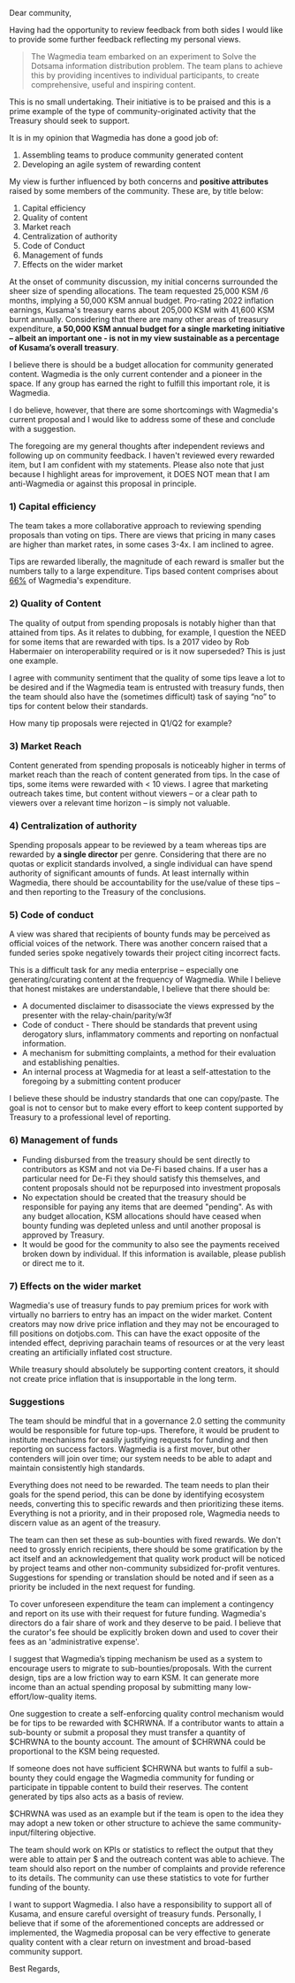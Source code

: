 Dear community,

Having had the opportunity to review feedback from both sides I would like to provide some further feedback reflecting my personal views.

>The Wagmedia team embarked on an experiment to Solve the Dotsama information distribution problem. The team plans to achieve this by providing incentives to individual participants, to create comprehensive, useful and inspiring content. 

This is no small undertaking. Their initiative is to be praised and this is a prime example of the type of community-originated activity that the Treasury should seek to support.

It is in my opinion that Wagmedia has done a good job of:

1.  Assembling teams to produce community generated content
2.  Developing an agile system of rewarding content

My view is further influenced by both concerns and **positive attributes** raised by some members of the community. These are, by title below:

1.  Capital efficiency
2.  Quality of content
3.  Market reach
4.  Centralization of authority
5.  Code of Conduct
6.  Management of funds
7.  Effects on the wider market
   
At the onset of community discussion, my initial concerns surrounded the sheer size of spending allocations. The team requested 25,000 KSM /6 months, implying a 50,000 KSM annual budget. Pro-rating 2022 inflation earnings, Kusama's treasury earns about 205,000 KSM with 41,600 KSM burnt annually. Considering that there are many other areas of treasury expenditure, **a 50,000 KSM annual budget for a single marketing initiative – albeit an important one - is not in my view sustainable as a percentage of Kusama’s overall treasury**.

I believe there is should be a budget allocation for community generated content. Wagmedia is the only current contender and a pioneer in the space. If any group has earned the right to fulfill this important role, it is Wagmedia.

I do believe, however,  that there are some shortcomings with Wagmedia's current proposal and I would like to address some of these and conclude with a suggestion.

The foregoing are my general thoughts after independent reviews and following up on community feedback. I haven't reviewed every rewarded item, but I am confident with my statements.  Please also note that just because I highlight areas for improvement, it DOES NOT mean that I am anti-Wagmedia or against this proposal in principle.


### 1) Capital efficiency

The team takes a more collaborative approach to reviewing spending proposals than voting on tips. There are views that pricing in many cases are higher than market rates, in some cases 3-4x.  I am inclined to agree.

Tips are rewarded liberally, the magnitude of each reward is smaller but the numbers tally to a large expenditure.  Tips based content comprises about [66%](https://www.youtube.com/watch?v=BnpsO-Bfyko&t=412s&ab_channel=TheKusamarian) of Wagmedia's expenditure.

### 2) Quality of Content

The quality of output from spending proposals is notably higher than that attained from tips. As it relates to dubbing, for example, I question the NEED for some items that are rewarded with tips. Is a 2017 video by Rob Habermaier on interoperability required or is it now superseded? This is just one example.

I agree with community sentiment that the quality of some tips leave a lot to be desired and if the Wagmedia team is entrusted with treasury funds, then the team should also have the (sometimes difficult) task of saying “no” to tips for content below their standards.  

How many tip proposals were rejected in Q1/Q2 for example?


### 3) Market Reach

Content generated from spending proposals is noticeably higher in terms of market reach than the reach of content generated from tips. In the case of tips, some items were rewarded with < 10 views. I agree that marketing outreach takes time, but content without viewers – or a clear path to viewers over a relevant time horizon – is simply not valuable.

### 4) Centralization of authority

Spending proposals appear to be reviewed by a team whereas tips are rewarded by **a single director** per genre. Considering that there are no quotas or explicit standards involved, a single individual can have spend authority of significant amounts of funds. At least internally within Wagmedia, there should be accountability for the use/value of these tips – and then reporting to the Treasury of the conclusions.

### 5) Code of conduct

A view was shared that recipients of bounty funds may be perceived as official voices of the network. There was another concern raised that a funded series spoke negatively towards their project citing incorrect facts.

This is a difficult task for any media enterprise – especially one generating/curating content at the frequency of Wagmedia. While I believe that honest mistakes are understandable, I believe that there should be:

- A documented disclaimer to disassociate the views expressed by the presenter with the relay-chain/parity/w3f
- Code of conduct - There should be standards that prevent using derogatory slurs, inflammatory comments and reporting on nonfactual information.
- A mechanism for submitting complaints, a method for their evaluation and establishing penalties.
- An internal process at Wagmedia for at least a self-attestation to the foregoing by a submitting content producer

I believe these should be industry standards that one can copy/paste. The goal is not to censor but to make every effort to keep content supported by Treasury to a professional level of reporting.


### 6) Management of funds

- Funding disbursed from the treasury should be sent directly to contributors as KSM and not via De-Fi based chains. If a user has a particular need for De-Fi they should satisfy this themselves, and content proposals should not be repurposed into investment proposals
- No expectation should be created that the treasury should be responsible for paying any items that are deemed "pending". As with any budget allocation, KSM allocations should have ceased when bounty funding was depleted unless and until another proposal is approved by Treasury.
- It would be good for the community to also see the payments received broken down by individual. If this information is available, please publish or direct me to it.



### 7) Effects on the wider market

Wagmedia's use of treasury funds to pay premium prices for work with virtually no barriers to entry has an impact on the wider market. Content creators may now drive price inflation and they may not be encouraged to fill positions on dotjobs.com. This can have the exact opposite of the intended effect, depriving parachain teams of resources or at the very least creating an artificially inflated cost structure. 

While treasury should absolutely be supporting content creators, it should not create price inflation that is insupportable in the long term.


### Suggestions

The team should be mindful that in a governance 2.0 setting the community would be responsible for future top-ups. Therefore, it would be prudent to institute mechanisms for easily justifying requests for funding and then reporting on success factors. Wagmedia is a first mover, but other contenders will join over time; our system needs to be able to adapt and maintain consistently high standards.

Everything does not need to be rewarded. The team needs to plan their goals for the spend period, this can be done by identifying ecosystem needs, converting this to specific rewards and then prioritizing these items. Everything is not a priority, and in their proposed role, Wagmedia needs to discern value as an agent of the treasury.

The team can then set these as sub-bounties with fixed rewards. We don't need to grossly enrich recipients, there should be some gratification by the act itself and an acknowledgement that quality work product will be noticed by project teams and other non-community subsidized for-profit ventures. Suggestions for spending or translation should be noted and if seen as a priority be included in the next request for funding.

To cover unforeseen expenditure the team can implement a contingency and report on its use with their request for future funding.
Wagmedia's directors do a fair share of work and they deserve to be paid. I believe that the curator's fee should be explicitly broken down and used to cover their fees as an 'administrative expense'.

I suggest that Wagmedia’s tipping mechanism be used as a system to encourage users to migrate to sub-bounties/proposals. With the current design, tips are a low friction way to earn KSM. It can generate more income than an actual spending proposal by submitting many low-effort/low-quality items.

One suggestion to create a self-enforcing quality control mechanism would be for tips to be rewarded with $CHRWNA. If a contributor wants to attain a sub-bounty or submit a proposal they must transfer a quantity of $CHRWNA to the bounty account. The amount of $CHRWNA could be proportional to the KSM being requested.

If someone does not have sufficient $CHRWNA but wants to fulfil a sub-bounty they could engage the Wagmedia community for funding or participate in tippable content to build their reserves. The content generated by tips also acts as a basis of review.

$CHRWNA was used as an example but if the team is open to the idea they may adopt a new token or other structure to achieve the same community-input/filtering objective.

The team should work on KPIs or statistics to reflect the output that they were able to attain per $ and the outreach content was able to achieve. The team should also report on the number of complaints and provide reference to its details. The community can use these statistics to vote for further funding of the bounty.

I want to support Wagmedia.  I also have a responsibility to support all of Kusama, and ensure careful oversight of treasury funds. Personally, I believe that if some of the aforementioned concepts are addressed or implemented, the Wagmedia proposal can be very effective to generate quality content with a clear return on investment and broad-based community support.


Best Regards,